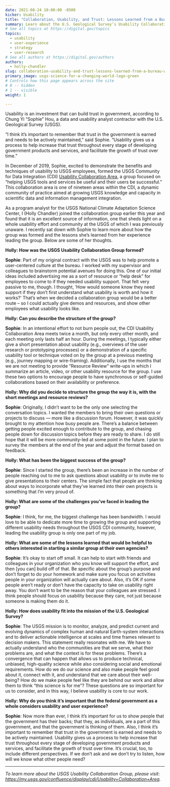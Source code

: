 ```yaml
---
date: 2021-08-24 10:00:00 -0500
kicker: Usability
title: "Collaboration, Usability, and Trust: Lessons Learned from a Bureau-Wide Usability Group"
summary: Learn about the U.S. Geological Survey’s Usability Collaboration Area and how the group is helping to increase trust in government products.
# See all topics at https://digital.gov/topics
topics:
  - usability
  - user-experience
  - strategy
  - user-research
# See all authors at https://digital.gov/authors
authors:
  - holly-chandler
slug: collaboration-usability-and-trust-lessons-learned-from-a-bureau-wide-usability-group
primary_image: usgs-science-for-a-changing-world-logo-green
# Controls how this page appears across the site
# 0 -- hidden
# 1 -- visible
weight: 1

---
```


Usability is an investment that can build trust in government, according to Chung Yi “Sophie” Hou, a data and usability analyst contractor with the U.S. Geological Survey (USGS).

“I think it’s important to remember that trust in the government is earned and needs to be actively maintained,” said Sophie. “Usability gives us a process to help increase that trust throughout every stage of developing government products and services, and facilitate the growth of trust over time.”

In December of 2019, Sophie, excited to demonstrate the benefits and techniques of usability to USGS employees, formed the USGS Community for Data Integration (CDI) [Usability Collaboration Area](https://my.usgs.gov/confluence/display/cdi/Usability+Collaboration+Area), a group focused on “helping USGS tools and services be useful and their users be successful.” This collaboration area is one of nineteen areas within the CDI, a dynamic community of practice aimed at growing USGS knowledge and capacity in scientific data and information management integration.

As a program analyst for the USGS National Climate Adaptation Science Center, I (Holly Chandler) joined the collaboration group earlier this year and found that it is an excellent source of information, one that sheds light on a whole usability effort and community at the USGS of which I was previously unaware. I recently sat down with Sophie to learn more about how the group was formed and the lessons she’s learned from her experience leading the group. Below are some of her thoughts. 

**Holly: How was the USGS Usability Collaboration Group formed?**

**Sophie**: Part of my original contract with the USGS was to help promote a user-centered culture at the bureau. I worked with my supervisor and colleagues to brainstorm potential avenues for doing this. One of our initial ideas included advertising me as a sort of resource or “help desk” for employees to come to if they needed usability support. That felt very passive to me, though. I thought, ‘How would someone know they need support if they don’t first understand what usability is worth and how it works?’ That’s when we decided a collaboration group would be a better route – so I could actually give demos and resources, and show other employees what usability looks like.

**Holly: Can you describe the structure of the group?**

**Sophie**: In an intentional effort to not burn people out, the CDI Usability Collaboration Area meets twice a month, but only every other month, and each meeting only lasts half an hour. During the meetings, I typically either give a short presentation about usability (e.g., overviews of the user research or prototyping processes) or a demonstration of a specific usability tool or technique voted on by the group at a previous meeting (e.g., journey mapping or wire-framing). Additionally, I use the months that we are not meeting to provide “Resource Review” write-ups in which I summarize an article, video, or other usability resource for the group. I use these two options to encourage people to have synchronous or self-guided collaborations based on their availability or preference.

**Holly: Why did you decide to structure the group the way it is, with the short meetings and resource reviews?**

**Sophie**: Originally, I didn’t want to be the only one selecting the conversation topics. I wanted the members to bring their own questions or projects to discuss — more like a discussion forum. However, it was quickly brought to my attention how busy people are. There’s a balance between getting people excited enough to contribute to the group, and chasing people down for discussion topics before they are ready to share. I do still hope that it will be more community-led at some point in the future. I plan to survey the members at the end of the year and adjust the format based on feedback.

**Holly: What has been the biggest success of the group?**

**Sophie**: Since I started the group, there’s been an increase in the number of people reaching out to me to ask questions about usability or to invite me to give presentations to their centers. The simple fact that people are thinking about ways to incorporate what they’ve learned into their own projects is something that I’m very proud of.

**Holly: What are some of the challenges you’ve faced in leading the group?**

**Sophie**: I think, for me, the biggest challenge has been bandwidth. I would love to be able to dedicate more time to growing the group and supporting different usability needs throughout the USGS CDI community, however, leading the usability group is only one part of my job.

**Holly: What are some of the lessons learned that would be helpful to others interested in starting a similar group at their own agencies?**

**Sophie**: It’s okay to start off small. It can help to start with friends and colleagues in your organization who you know will support the effort, and then \[you can] build off of that. Be specific about the group’s purpose and don’t forget to do your homework and make sure you focus on activities people in your organization will actually care about. Also, it’s OK if some people aren’t ready or don’t have the capacity to take on usability right away. You don’t want to be the reason that your colleagues are stressed. I think people should focus on usability because they care, not just because someone is making them do it.

**Holly: How does usability fit into the mission of the U.S. Geological Survey?**

**Sophie**: The USGS mission is to monitor, analyze, and predict current and evolving dynamics of complex human and natural Earth-system interactions and to deliver actionable intelligence at scales and time frames relevant to decision makers. This statement really resonates with me. We have to actually understand who the communities are that we serve, what their problems are, and what the context is for these problems. There’s a convergence that can happen that allows us to produce technical, unbiased, high-quality science while also considering social and emotional requirements. How do we do our science and also make people feel good about it, connect with it, and understand that we care about their well-being? How do we make people feel like they are behind our work and allow them to think “this science is for me”? These questions are so important for us to consider, and in this way, I believe usability is core to our work.

**Holly: Why do you think it’s important that the federal government as a whole considers usability and user experience?**

**Sophie**: Now more than ever, I think it’s important for us to show people that the government has their backs; that they, as individuals, are a part of this government, and that the government is thinking of them. Also, I think it’s important to remember that trust in the government is earned and needs to be actively maintained. Usability gives us a process to help increase that trust throughout every stage of developing government products and services, and facilitate the growth of trust over time. It’s crucial, too, to include different perspectives. If we don’t ask and we don’t try to listen, how will we know what other people need?

---

*To learn more about the USGS Usability Collaboration Group, please visit: <https://my.usgs.gov/confluence/display/cdi/Usability+Collaboration+Area>.*
